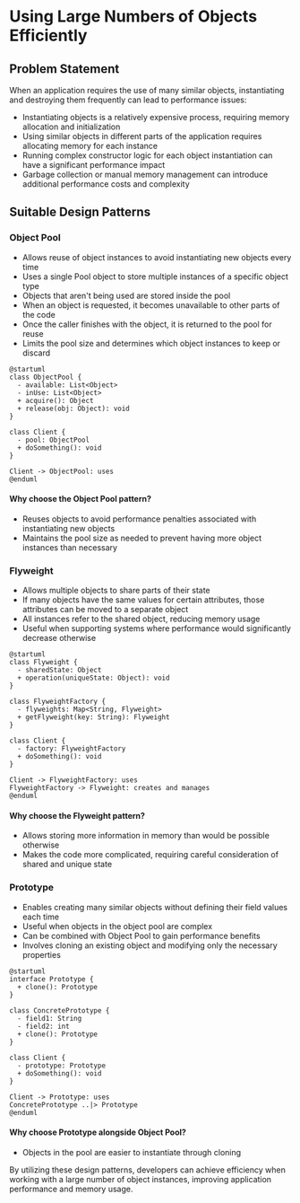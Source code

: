 # Using Large Numbers of Objects Efficiently

## Problem Statement

When an application requires the use of many similar objects, instantiating and destroying them frequently can lead to performance issues:

- Instantiating objects is a relatively expensive process, requiring memory allocation and initialization
- Using similar objects in different parts of the application requires allocating memory for each instance
- Running complex constructor logic for each object instantiation can have a significant performance impact
- Garbage collection or manual memory management can introduce additional performance costs and complexity

## Suitable Design Patterns

### Object Pool

- Allows reuse of object instances to avoid instantiating new objects every time
- Uses a single Pool object to store multiple instances of a specific object type
- Objects that aren't being used are stored inside the pool
- When an object is requested, it becomes unavailable to other parts of the code
- Once the caller finishes with the object, it is returned to the pool for reuse
- Limits the pool size and determines which object instances to keep or discard

```plantuml
@startuml
class ObjectPool {
  - available: List<Object>
  - inUse: List<Object>
  + acquire(): Object
  + release(obj: Object): void
}

class Client {
  - pool: ObjectPool
  + doSomething(): void
}

Client -> ObjectPool: uses
@enduml
```

#### Why choose the Object Pool pattern?

- Reuses objects to avoid performance penalties associated with instantiating new objects
- Maintains the pool size as needed to prevent having more object instances than necessary

### Flyweight

- Allows multiple objects to share parts of their state
- If many objects have the same values for certain attributes, those attributes can be moved to a separate object
- All instances refer to the shared object, reducing memory usage
- Useful when supporting systems where performance would significantly decrease otherwise

```plantuml
@startuml
class Flyweight {
  - sharedState: Object
  + operation(uniqueState: Object): void
}

class FlyweightFactory {
  - flyweights: Map<String, Flyweight>
  + getFlyweight(key: String): Flyweight
}

class Client {
  - factory: FlyweightFactory
  + doSomething(): void
}

Client -> FlyweightFactory: uses
FlyweightFactory -> Flyweight: creates and manages
@enduml
```

#### Why choose the Flyweight pattern?

- Allows storing more information in memory than would be possible otherwise
- Makes the code more complicated, requiring careful consideration of shared and unique state

### Prototype

- Enables creating many similar objects without defining their field values each time
- Useful when objects in the object pool are complex
- Can be combined with Object Pool to gain performance benefits
- Involves cloning an existing object and modifying only the necessary properties

```plantuml
@startuml
interface Prototype {
  + clone(): Prototype
}

class ConcretePrototype {
  - field1: String
  - field2: int
  + clone(): Prototype
}

class Client {
  - prototype: Prototype
  + doSomething(): void
}

Client -> Prototype: uses
ConcretePrototype ..|> Prototype
@enduml
```

#### Why choose Prototype alongside Object Pool?

- Objects in the pool are easier to instantiate through cloning

By utilizing these design patterns, developers can achieve efficiency when working with a large number of object instances, improving application performance and memory usage.
